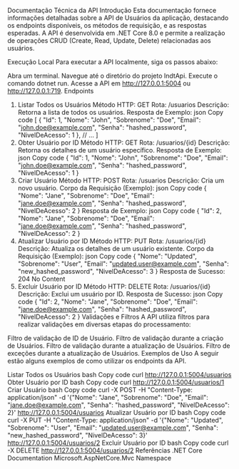 Documentação Técnica da API
Introdução
Esta documentação fornece informações detalhadas sobre a API de Usuários da aplicação, destacando os endpoints disponíveis, os métodos de requisição, e as respostas esperadas. A API é desenvolvida em .NET Core 8.0 e permite a realização de operações CRUD (Create, Read, Update, Delete) relacionadas aos usuários.

Execução Local
Para executar a API localmente, siga os passos abaixo:

Abra um terminal.
Navegue até o diretório do projeto IndtApi.
Execute o comando dotnet run.
Acesse a API em http://127.0.0.1:5004 ou http://127.0.0.1:719.
Endpoints
1. Listar Todos os Usuários
Método HTTP: GET
Rota: /usuarios
Descrição: Retorna a lista de todos os usuários.
Resposta de Exemplo:
json
Copy code
[
  {
    "Id": 1,
    "Nome": "John",
    "Sobrenome": "Doe",
    "Email": "john.doe@example.com",
    "Senha": "hashed_password",
    "NivelDeAcesso": 1
  },
  // ...
]
2. Obter Usuário por ID
Método HTTP: GET
Rota: /usuarios/{id}
Descrição: Retorna os detalhes de um usuário específico.
Resposta de Exemplo:
json
Copy code
{
  "Id": 1,
  "Nome": "John",
  "Sobrenome": "Doe",
  "Email": "john.doe@example.com",
  "Senha": "hashed_password",
  "NivelDeAcesso": 1
}
3. Criar Usuário
Método HTTP: POST
Rota: /usuarios
Descrição: Cria um novo usuário.
Corpo da Requisição (Exemplo):
json
Copy code
{
  "Nome": "Jane",
  "Sobrenome": "Doe",
  "Email": "jane.doe@example.com",
  "Senha": "hashed_password",
  "NivelDeAcesso": 2
}
Resposta de Exemplo:
json
Copy code
{
  "Id": 2,
  "Nome": "Jane",
  "Sobrenome": "Doe",
  "Email": "jane.doe@example.com",
  "Senha": "hashed_password",
  "NivelDeAcesso": 2
}
4. Atualizar Usuário por ID
Método HTTP: PUT
Rota: /usuarios/{id}
Descrição: Atualiza os detalhes de um usuário existente.
Corpo da Requisição (Exemplo):
json
Copy code
{
  "Nome": "Updated",
  "Sobrenome": "User",
  "Email": "updated.user@example.com",
  "Senha": "new_hashed_password",
  "NivelDeAcesso": 3
}
Resposta de Sucesso: 204 No Content
5. Excluir Usuário por ID
Método HTTP: DELETE
Rota: /usuarios/{id}
Descrição: Exclui um usuário por ID.
Resposta de Sucesso:
json
Copy code
{
  "Id": 2,
  "Nome": "Jane",
  "Sobrenome": "Doe",
  "Email": "jane.doe@example.com",
  "Senha": "hashed_password",
  "NivelDeAcesso": 2
}
Validações e Filtros
A API utiliza filtros para realizar validações em diversas etapas do processamento:

Filtro de validação de ID de Usuário.
Filtro de validação durante a criação de Usuários.
Filtro de validação durante a atualização de Usuários.
Filtro de exceções durante a atualização de Usuários.
Exemplos de Uso
A seguir estão alguns exemplos de como utilizar os endpoints da API.

Listar Todos os Usuários
bash
Copy code
curl http://127.0.0.1:5004/usuarios
Obter Usuário por ID
bash
Copy code
curl http://127.0.0.1:5004/usuarios/1
Criar Usuário
bash
Copy code
curl -X POST -H "Content-Type: application/json" -d '{"Nome": "Jane", "Sobrenome": "Doe", "Email": "jane.doe@example.com", "Senha": "hashed_password", "NivelDeAcesso": 2}' http://127.0.0.1:5004/usuarios
Atualizar Usuário por ID
bash
Copy code
curl -X PUT -H "Content-Type: application/json" -d '{"Nome": "Updated", "Sobrenome": "User", "Email": "updated.user@example.com", "Senha": "new_hashed_password", "NivelDeAcesso": 3}' http://127.0.0.1:5004/usuarios/2
Excluir Usuário por ID
bash
Copy code
curl -X DELETE http://127.0.0.1:5004/usuarios/2
Referências
.NET Core Documentation
Microsoft.AspNetCore.Mvc Namespace
